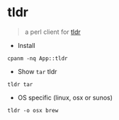 # tldr

> a perl client for [tldr](http://tldr-pages.github.io/)

- Install

`cpanm -nq App::tldr`

- Show `tar` tldr

`tldr tar`

- OS specific (linux, osx or sunos)

`tldr -o osx brew`
